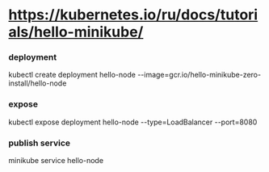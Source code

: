 # https://kubernetes.io/ru/docs/tutorials/hello-minikube/

### deployment
kubectl create deployment hello-node --image=gcr.io/hello-minikube-zero-install/hello-node

### expose
kubectl expose deployment hello-node --type=LoadBalancer --port=8080

### publish service
minikube service hello-node  